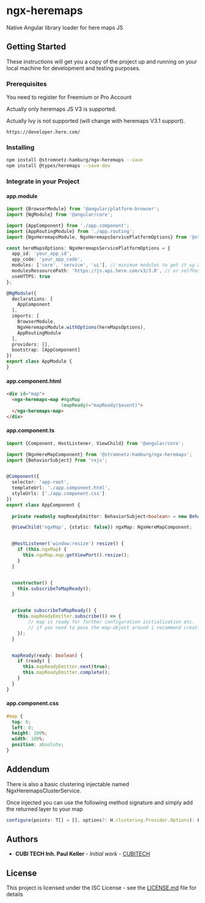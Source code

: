# ngx-heremaps

Native Angular library loader for here maps JS  

## Getting Started

These instructions will get you a copy of the project up and running on your local machine for development and testing purposes.

### Prerequisites

You need to register for Freemium or Pro Account

Actually only heremaps JS V3 is supported.

Actually Ivy is not supported (will change with heremaps V3.1 support).

```
https://developer.here.com/
```

### Installing

```bash
npm install @stromnetz-hamburg/ngx-heremaps --save
npm install @types/heremaps --save-dev
```

### Integrate in your Project

#### app.module

```typescript
import {BrowserModule} from '@angular/platform-browser';
import {NgModule} from '@angular/core';

import {AppComponent} from './app.component';
import {AppRoutingModule} from './app.routing';
import {NgxHeremapsModule, NgxHeremapsServicePlatformOptions} from '@stromnetz-hamburg/ngx-heremaps';

const hereMapsOptions: NgxHeremapsServicePlatformOptions = {
  app_id: 'your_app_id',
  app_code: 'your_app_code',
  modules: ['core', 'service', 'ui'], // minimum modules to get it up an running
  modulesRessourcePath: 'https://js.api.here.com/v3/3.0', // or selfhosted under eg. 'assets/heremaps/v3/3.0'
  useHTTPS: true
};

@NgModule({
  declarations: [
    AppComponent
  ],
  imports: [
    BrowserModule,
    NgxHeremapsModule.withOptions(hereMapsOptions),
    AppRoutingModule
  ],
  providers: [],
  bootstrap: [AppComponent]
})
export class AppModule {
}
```

#### app.component.html

```html
<div id="map">
  <ngx-heremaps-map #ngxMap
                    (mapReady)="mapReady($event)">
  </ngx-heremaps-map>
</div>
```

#### app.component.ts

```typescript
import {Component, HostListener, ViewChild} from '@angular/core';

import {NgxHereMapComponent} from '@stromnetz-hamburg/ngx-heremaps';
import {BehaviorSubject} from 'rxjs';


@Component({
  selector: 'app-root',
  templateUrl: './app.component.html',
  styleUrls: ['./app.component.css']
})
export class AppComponent {
 
  private readonly mapReadyEmitter: BehaviorSubject<boolean> = new BehaviorSubject<boolean>(false);

  @ViewChild('ngxMap', {static: false}) ngxMap: NgxHereMapComponent;


  @HostListener('window:resize') resize() {
    if (this.ngxMap) {
      this.ngxMap.map.getViewPort().resize();
    }
  }


  constructor() {
    this.subscribeToMapReady();
  }


  private subscribeToMapReady() {
    this.mapReadyEmitter.subscribe(() => {
        // map is ready for further configuration initialization etc.
        // if you need to pass the map-object around i recommend creating an injection token and filling it right here
    });
  }


  mapReady(ready: boolean) {
    if (ready) {
      this.mapReadyEmitter.next(true);
      this.mapReadyEmitter.complete();
    }
  }
}
```

#### app.component.css

```css
#map {
  top: 0;
  left: 0;
  height: 100%;
  width: 100%;
  position: absolute;
}
```

## Addendum

There is also a basic clustering injectable named NgxHeremapsClusterService.

Once injected you can use the following method signature and simply add the returned layer to your map

```typescript
configure(points: T[] = [], options?: H.clustering.Provider.Options): H.map.layer.ObjectLayer 
``` 

## Authors

* **CUBI TECH Inh. Paul Keller** - *Initial work* - [CUBITECH](https://github.com/CUBITECH)


## License

This project is licensed under the ISC License - see the [LICENSE.md](LICENSE.md) file for details
